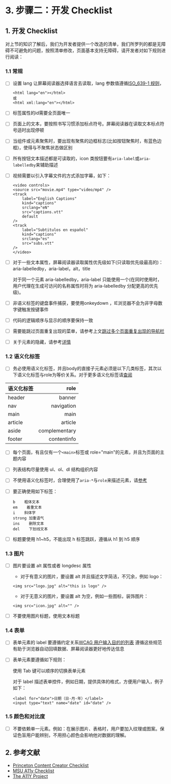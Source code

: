 # 3. 步骤二：开发 Checklist

## 1. 开发 Checklist

对上节的知识了解后，我们为开发者提供一个改造的清单，我们所罗列的都是无障碍不可避免的问题，按照清单修改，页面基本支持无障碍，请开发者对如下规则进行阅读：

### 1.1 常规

* [ ] 设置 lang 让屏幕阅读器选择语言去读取，lang 参数值遵循[ISO\_639-1 规则](https://zh.wikipedia.org/wiki/ISO_639-1)，

  ```markup
  <html lang="en"></html>
  或
  <html xml:lang="en"></html>
  ```

* [ ] 标签属性的id需要全页面唯一
* [ ] 页面上的文本，要按照书写习惯添加标点符号。屏幕阅读器在读取文本标点符号适时出现停顿
* [ ] 当组件或元素聚焦时，要出现有聚焦的边框标志\(比如按钮聚焦时，有蓝色边框\)，使得与不聚焦状态做区别
* [ ] 所有按钮文本描述都是可读取的，icon 类按钮要有`aria-label`或`aria-labelledby`来辅助描述
* [ ] 视频需要以引入字幕文件的方式添加字幕，如下：

  ```markup
  <video controls>
  <source src="movie.mp4" type="video/mp4" />
  <track
      label="English Captions"
      kind="captions"
      srclang="eN"
      src="captions.vtt"
      default
  />
  <track
      label="Subtitulos en español"
      kind="captions"
      srclang="es"
      src="subs.vtt"
  />
  </video>
  ```

* [ ] 对于一些文本属性，屏幕阅读器读取属性优先级如下\(只读取优先级最高的\)：aria-labelledby，aria-label，alt，title

  对于同一个元素 aria-labelledby，aria-label 只能使用一个\(在同时使用时，用户代理在生成可访问的名称属性时将为 aria-labelledby 分配更高的优先级\)。

* [ ] 非语义标签的键盘事件捕获，要使用onkeydown ，IE浏览器不会为非字母数字键触发按键事件
* [ ] 代码的逻辑顺序与显示的顺序要保持一致
* [ ] 需要能跳过页面重复出现的菜单，请参考上文[跳过多个页面重复出现的导航栏](https://github.com/nianxiongdi/forbook/tree/b762b8e52c75762f804a5b8fdb4cda2d7cca92a5/site/zh-cn/a11y/content-creation-link/page1.md)
* [ ] 关于元素的隐藏，请参考[详情](content-creation/page2.md)

### 1.2 语义化标签

* [ ] 务必使用语义化标签，并且body的直接子元素必须是以下几类标签，其次以下语义化标签与role为等价关系。对于更多语义化标签请[查阅](https://developer.mozilla.org/en-US/docs/Web/HTML/Element)

| 语义化标签 | role |
| :--- | ---: |
| header | banner |
| nav | navigation |
| main | main |
| article | article |
| aside | complementary |
| footer | contentinfo |

* [ ] 每个页面，有且仅有一个`<main>`标签或 role="main"的元素，并且为页面的主题内容
* [ ] 列表结构尽量使用 ul、ol、dl 结构组织内容
* [ ] 不使用语义化标签时，合理使用了`aria-*`与`role`来描述元素，请[参考](../yi-bei-jing-jie-shao/wai-aria.md)
* [ ] 要正确使用如下标签：

  ```text
  b    粗体文本
  em    着重文本
  i    斜体字
  strong 加重语气
  ins    删除文本
  del    下划线文本
  ```

* [ ] 标题要使用 h1~h5，不能出现 h 标签跳跃，遵循从 h1 到 h5 顺序

### 1.3 图片

* [ ] 图片要设置 alt 属性或者 longdesc 属性

  * 对于有意义的图片，要设置 alt 并且描述文字简洁，不冗余，例如 logo：

  ```markup
  <img src="logo.jpg" alt="this is logo" />
  ```

  * 对于无意义的图片，要设置 alt 为空，例如一些图标，装饰图片：

  ```markup
  <img src="icon.jpg" alt="" />
  ```

* [ ] 不要使用图片标题，使用文本标题

### 1.4 表单

* [ ] 表单元素的 label 要遵循约定关系[WCAG 用户输入目的的列表](https://w3c.github.io/WCAG21-zh/index.html#input-purposes) 遵循这些规范有助于浏览器自动回填数据、屏幕阅读器更好地传达信息
* [ ] 表单元素要遵循如下规则：

  使用 Tab 键可以顺序的切换表单元素

  对于 label 描述表单控件，例如日期，提供具体的格式，方便用户输入，例子如下：

  ```markup
  <label for="date">日期（日-月-年）</label>
  <input type="text" name="date" id="date" />
  ```

### 1.5 颜色和对比度

* [ ] 不要依赖单一元素。例如：在展示图片、表格时，用户要加入纹理或图案。保证色盲用户能辨别，不用担心颜色会影响他对数据的理解。

## 2. 参考文献

* [Princeton Content Creator Checklist](https://ux.princeton.edu/accessibility/accessibility-checklist)
* [MSU A11y Checklist](https://webaccess.msu.edu/Help_and_Resources/checklist.html)
* [The A11Y Project](https://a11yproject.com/)

